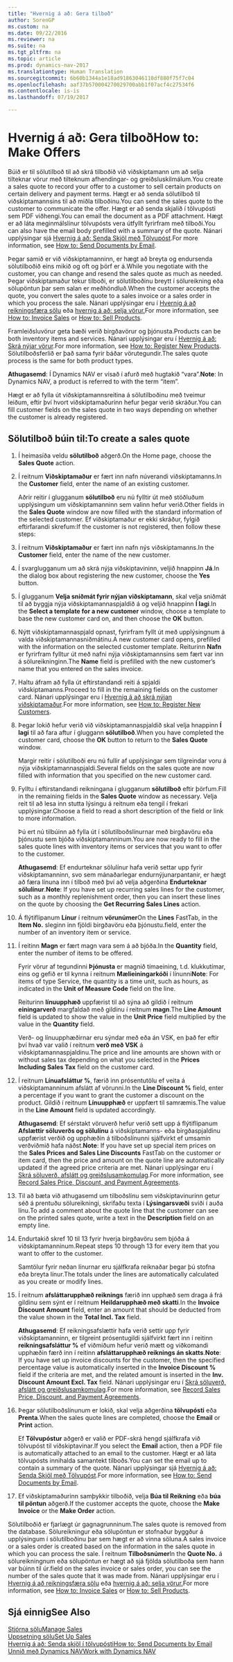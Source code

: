 ```yaml
---
title: "Hvernig á að: Gera tilboð"
author: SorenGP
ms.custom: na
ms.date: 09/22/2016
ms.reviewer: na
ms.suite: na
ms.tgt_pltfrm: na
ms.topic: article
ms.prod: dynamics-nav-2017
ms.translationtype: Human Translation
ms.sourcegitcommit: 6b60b1344a1e18ad91863046110df880f75f7c04
ms.openlocfilehash: aaf37b570004270029700abb1f07acf4c27534f6
ms.contentlocale: is-is
ms.lasthandoff: 07/19/2017

---
```


# <a name="how-to-make-offers"></a><span data-ttu-id="81640-102">Hvernig á að: Gera tilboð</span><span class="sxs-lookup"><span data-stu-id="81640-102">How to: Make Offers</span></span>
<span data-ttu-id="81640-103">Búið er til sölutilboð til að skrá tilboðið við viðskiptamann um að selja tilteknar vörur með tilteknum afhendingar- og greiðsluskilmálum.</span><span class="sxs-lookup"><span data-stu-id="81640-103">You create a sales quote to record your offer to a customer to sell certain products on certain delivery and payment terms.</span></span> <span data-ttu-id="81640-104">Hægt er að senda sölutilboð til viðskiptamannsins til að miðla tilboðinu.</span><span class="sxs-lookup"><span data-stu-id="81640-104">You can send the sales quote to the customer to communicate the offer.</span></span> <span data-ttu-id="81640-105">Hægt er að senda skjalið í tölvupósti sem PDF viðhengi.</span><span class="sxs-lookup"><span data-stu-id="81640-105">You can email the document as a PDF attachment.</span></span> <span data-ttu-id="81640-106">Hægt er að láta meginmálslínur tölvupósts vera útfyllt fyrirfram með tilboði.</span><span class="sxs-lookup"><span data-stu-id="81640-106">You can also have the email body prefilled with a summary of the quote.</span></span> <span data-ttu-id="81640-107">Nánari upplýsingar sjá [Hvernig á að: Senda Skjöl með Tölvupóst](ui-how-send-documents-email.md).</span><span class="sxs-lookup"><span data-stu-id="81640-107">For more information, see [How to: Send Documents by Email](ui-how-send-documents-email.md).</span></span>

<span data-ttu-id="81640-108">Þegar samið er við viðskiptamanninn, er hægt að breyta og endursenda sölutilboðið eins mikið og oft og þörf er á.</span><span class="sxs-lookup"><span data-stu-id="81640-108">While you negotiate with the customer, you can change and resend the sales quote as much as needed.</span></span> <span data-ttu-id="81640-109">Þegar viðskiptamaður tekur tilboði, er sölutilboðinu breytt í sölureikning eða sölupöntun þar sem salan er meðhöndluð.</span><span class="sxs-lookup"><span data-stu-id="81640-109">When the customer accepts the quote, you convert the sales quote to a sales invoice or a sales order in which you process the sale.</span></span> <span data-ttu-id="81640-110">Nánari upplýsingar eru í [Hvernig á að reikningsfæra sölu](sales-how-invoice-sales.md) eða [hvernig á að: selja vörur.](sales-how-sell-products.md)</span><span class="sxs-lookup"><span data-stu-id="81640-110">For more information, see [How to: Invoice Sales](sales-how-invoice-sales.md) or [How to: Sell Products](sales-how-sell-products.md).</span></span>

<span data-ttu-id="81640-111">Framleiðsluvörur geta bæði verið birgðavörur og þjónusta.</span><span class="sxs-lookup"><span data-stu-id="81640-111">Products can be both inventory items and services.</span></span> <span data-ttu-id="81640-112">Nánari upplýsingar eru í [Hvernig á að: Skrá nýjar vörur](inventory-how-register-new-products.md).</span><span class="sxs-lookup"><span data-stu-id="81640-112">For more information, see [How to: Register New Products](inventory-how-register-new-products.md).</span></span> <span data-ttu-id="81640-113">Sölutilboðsferlið er það sama fyrir báðar vörutegundir.</span><span class="sxs-lookup"><span data-stu-id="81640-113">The sales quote process is the same for both product types.</span></span>

<span data-ttu-id="81640-114">**Athugasemd**: Í Dynamics NAV er vísað í afurð með hugtakið “vara”.</span><span class="sxs-lookup"><span data-stu-id="81640-114">**Note**: In Dynamics NAV, a product is referred to with the term “item”.</span></span>

<span data-ttu-id="81640-115">Hægt er að fylla út viðskiptamannsreitina á sölutilboðinu með tveimur leiðum, eftir því hvort viðskiptamaðurinn hefur þegar verið skráður.</span><span class="sxs-lookup"><span data-stu-id="81640-115">You can fill customer fields on the sales quote in two ways depending on whether the customer is already registered.</span></span>

## <a name="to-create-a-sales-quote"></a><span data-ttu-id="81640-116">Sölutilboð búin til:</span><span class="sxs-lookup"><span data-stu-id="81640-116">To create a sales quote</span></span>
1. <span data-ttu-id="81640-117">Í heimasíða veldu **sölutilboð** aðgerð.</span><span class="sxs-lookup"><span data-stu-id="81640-117">On the Home page, choose the **Sales Quote** action.</span></span>  
2. <span data-ttu-id="81640-118">Í reitnum **Viðskiptamaður** er fært inn nafn núverandi viðskiptamanns.</span><span class="sxs-lookup"><span data-stu-id="81640-118">In the **Customer** field, enter the name of an existing customer.</span></span>

    <span data-ttu-id="81640-119">Aðrir reitir í glugganum **sölutilboð** eru nú fylltir út með stöðluðum upplýsingum um viðskiptamanninn sem valinn hefur verið.</span><span class="sxs-lookup"><span data-stu-id="81640-119">Other fields in the **Sales Quote** window are now filled with the standard information of the selected customer.</span></span> <span data-ttu-id="81640-120">Ef viðskiptamaður er ekki skráður, fylgið eftirfarandi skrefum:</span><span class="sxs-lookup"><span data-stu-id="81640-120">If the customer is not registered, then follow these steps:</span></span>

3. <span data-ttu-id="81640-121">Í reitnum **Viðskiptamaður** er fært inn nafn nýs viðskiptamanns.</span><span class="sxs-lookup"><span data-stu-id="81640-121">In the **Customer** field, enter the name of the new customer.</span></span>
4. <span data-ttu-id="81640-122">Í svarglugganum um að skrá nýja viðskiptavininn, veljið hnappinn **Já**.</span><span class="sxs-lookup"><span data-stu-id="81640-122">In the dialog box about registering the new customer, choose the **Yes** button.</span></span>
5. <span data-ttu-id="81640-123">Í glugganum **Velja sniðmát fyrir nýjan viðskiptamann**, skal velja sniðmát til að byggja nýja viðskiptamannaspjaldið á og veljið hnappinn **Í lagi**.</span><span class="sxs-lookup"><span data-stu-id="81640-123">In the **Select a template for a new customer** window, choose a template to base the new customer card on, and then choose the **OK** button.</span></span>
6. <span data-ttu-id="81640-124">Nýtt viðskiptamannaspjald opnast, fyrirfram fyllt út með upplýsingnum á valda viðskiptamannasniðmátinu.</span><span class="sxs-lookup"><span data-stu-id="81640-124">A new customer card opens, prefilled with the information on the selected customer template.</span></span> <span data-ttu-id="81640-125">Reiturinn **Nafn** er fyrirfram fylltur út með nafni nýja viðskiptamannsins sem fært var inn á sölureikninginn.</span><span class="sxs-lookup"><span data-stu-id="81640-125">The **Name** field is prefilled with the new customer’s name that you entered on the sales invoice.</span></span>
7. <span data-ttu-id="81640-126">Haltu áfram að fylla út eftirstandandi reiti á spjaldi viðskiptamanns.</span><span class="sxs-lookup"><span data-stu-id="81640-126">Proceed to fill in the remaining fields on the customer card.</span></span> <span data-ttu-id="81640-127">Nánari upplýsingar eru í [Hvernig á að skrá nýjan viðskiptamaður](sales-how-register-new-customers.md).</span><span class="sxs-lookup"><span data-stu-id="81640-127">For more information, see [How to: Register New Customers](sales-how-register-new-customers.md).</span></span>  
8. <span data-ttu-id="81640-128">Þegar lokið hefur verið við viðskiptamannaspjaldið skal velja hnappinn **Í lagi** til að fara aftur í gluggann **sölutilboð**.</span><span class="sxs-lookup"><span data-stu-id="81640-128">When you have completed the customer card, choose the **OK** button to return to the **Sales Quote** window.</span></span>

    <span data-ttu-id="81640-129">Margir reitir í sölutilboði eru nú fullir af upplýsingar sem tilgreindar voru á nýja viðskiptamannaspjaldi.</span><span class="sxs-lookup"><span data-stu-id="81640-129">Several fields on the sales quote are now filled with information that you specified on the new customer card.</span></span>
9. <span data-ttu-id="81640-130">Fylltu í eftirstandandi reikningana í glugganum **sölutilboð** eftir þörfum.</span><span class="sxs-lookup"><span data-stu-id="81640-130">Fill in the remaining fields in the **Sales Quote** window as necessary.</span></span> <span data-ttu-id="81640-131">Velja reit til að lesa inn stutta lýsingu á reitnum eða tengil í frekari upplýsingar.</span><span class="sxs-lookup"><span data-stu-id="81640-131">Choose a field to read a short description of the field or link to more information.</span></span>

    <span data-ttu-id="81640-132">Þú ert nú tilbúinn að fylla út í sölutilboðslínurnar með birgðavöru eða þjónustu sem bjóða viðskiptamanninum.</span><span class="sxs-lookup"><span data-stu-id="81640-132">You are now ready to fill in the sales quote lines with inventory items or services that you want to offer to the customer.</span></span>

    <span data-ttu-id="81640-133">**Athugasemd**: Ef endurteknar sölulínur hafa verið settar upp fyrir viðskiptamanninn, svo sem mánaðarlegar endurnýjunarpantanir, er hægt að færa línuna inn í tilboð með því að velja aðgerðina **Endurteknar sölulínur**.</span><span class="sxs-lookup"><span data-stu-id="81640-133">**Note**: If you have set up recurring sales lines for the customer, such as a monthly replenishment order, then you can insert these lines on the quote by choosing the **Get Recurring Sales Lines** action.</span></span>
10. <span data-ttu-id="81640-134">Á flýtiflipanum **Línur** í reitnum **vörunúmer**</span><span class="sxs-lookup"><span data-stu-id="81640-134">On the **Lines** FastTab, in the **Item No.**</span></span> <span data-ttu-id="81640-135">sleginn inn fjöldi birgðavöru eða þjónustu.</span><span class="sxs-lookup"><span data-stu-id="81640-135">field, enter the number of an inventory item or service.</span></span>
11. <span data-ttu-id="81640-136">Í reitinn **Magn** er fært magn vara sem á að bjóða.</span><span class="sxs-lookup"><span data-stu-id="81640-136">In the **Quantity** field, enter the number of items to be offered.</span></span>

    <span data-ttu-id="81640-137">Fyrir vörur af tegundinni **Þjónusta** er magnið tímaeining, t.d. klukkutímar, eins og gefið er til kynna í reitnum **Mælieiningarkóði** í línunni</span><span class="sxs-lookup"><span data-stu-id="81640-137">**Note**: For items of type Service, the quantity is a time unit, such as hours, as indicated in the **Unit of Measure Code** field on the line.</span></span>

    <span data-ttu-id="81640-138">Reiturinn **línuupphæð** uppfærist til að sýna að gildið í reitnum **einingarverð** margfaldað með gildinu í reitnum **magn**.</span><span class="sxs-lookup"><span data-stu-id="81640-138">The **Line Amount** field is updated to show the value in the **Unit Price** field multiplied by the value in the **Quantity** field.</span></span>

    <span data-ttu-id="81640-139">Verð- og línuupphæðirnar eru sýndar með eða án VSK, en það fer eftir því hvað var valið í reitnum **verð með VSK** á viðskiptamannaspjaldinu.</span><span class="sxs-lookup"><span data-stu-id="81640-139">The price and line amounts are shown with or without sales tax depending on what you selected in the **Prices Including Sales Tax** field on the customer card.</span></span>
12. <span data-ttu-id="81640-140">Í reitnum **Línuafsláttur %**, færið inn prósentutölu ef veita á viðskiptamanninum afslátt af vörunni.</span><span class="sxs-lookup"><span data-stu-id="81640-140">In the **Line Discount %** field, enter a percentage if you want to grant the customer a discount on the product.</span></span> <span data-ttu-id="81640-141">Gildið í reitnum **Línuupphæð** er uppfært til samræmis.</span><span class="sxs-lookup"><span data-stu-id="81640-141">The value in the **Line Amount** field is updated accordingly.</span></span>

    <span data-ttu-id="81640-142">**Athugasemd**: Ef sérstakt vöruverð hefur verið sett upp á flýtiflipanum **Afslættir söluverðs og sölulínu** á viðskiptamanns- eða birgðaspjaldinu uppfærist verðið og upphæðin á tilboðslínunni sjálfvirkt ef umsamin verðviðmið hafa náðst.</span><span class="sxs-lookup"><span data-stu-id="81640-142">**Note**: If you have set up special item prices on the **Sales Prices and Sales Line Discounts** FastTab on the customer or item card, then the price and amount on the quote line are automatically updated if the agreed price criteria are met.</span></span> <span data-ttu-id="81640-143">Nánari upplýsingar eru í [Skrá söluverð, afslátt og greiðslusamkomulag](sales-how-record-sales-price-discount-payment-agreements.md).</span><span class="sxs-lookup"><span data-stu-id="81640-143">For more information, see [Record Sales Price, Discount, and Payment Agreements](sales-how-record-sales-price-discount-payment-agreements.md).</span></span>
13. <span data-ttu-id="81640-144">Til að bæta við athugasemd um tilboðslínu sem viðskiptavinurinn getur séð á prentuðu sölureikningi, skrifaðu texta í **Lýsingarsvæði** sviði í auða línu.</span><span class="sxs-lookup"><span data-stu-id="81640-144">To add a comment about the quote line that the customer can see on the printed sales quote, write a text in the **Description** field on an empty line.</span></span>  
14. <span data-ttu-id="81640-145">Endurtakið skref 10 til 13 fyrir hverja birgðavöru sem bjóða á viðskiptamanninum.</span><span class="sxs-lookup"><span data-stu-id="81640-145">Repeat steps 10 through 13 for every item that you want to offer to the customer.</span></span>

    <span data-ttu-id="81640-146">Samtölur fyrir neðan línurnar eru sjálfkrafa reiknaðar þegar þú stofna eða breyta línur.</span><span class="sxs-lookup"><span data-stu-id="81640-146">The totals under the lines are automatically calculated as you create or modify lines.</span></span>
15. <span data-ttu-id="81640-147">Í reitnum **afsláttarupphæð reiknings** færið inn upphæð sem draga á frá gildinu sem sýnt er í reitnum **Heildarupphæð með skatti**.</span><span class="sxs-lookup"><span data-stu-id="81640-147">In the **Invoice Discount Amount** field, enter an amount that should be deducted from the value shown in the **Total Incl. Tax** field.</span></span>

    <span data-ttu-id="81640-148">**Athugasemd**: Ef reikningsafslættir hafa verið settir upp fyrir viðskiptamanninn, er tilgreint prósentugildi sjálfvirkt fært inn í reitinn **reikningsafsláttur %** ef viðmiðum hefur verið mætt og viðkomandi upphæðin færð inn í reitinn **afsláttarupphæð reiknings án skatts**.</span><span class="sxs-lookup"><span data-stu-id="81640-148">**Note**: If you have set up invoice discounts for the customer, then the specified percentage value is automatically inserted in the **Invoice Discount %** field if the criteria are met, and the related amount is inserted in the **Inv. Discount Amount Excl. Tax** field.</span></span> <span data-ttu-id="81640-149">Nánari upplýsingar eru í [Skrá söluverð, afslátt og greiðslusamkomulag](sales-how-record-sales-price-discount-payment-agreements.md).</span><span class="sxs-lookup"><span data-stu-id="81640-149">For more information, see [Record Sales Price, Discount, and Payment Agreements](sales-how-record-sales-price-discount-payment-agreements.md).</span></span>
16. <span data-ttu-id="81640-150">Þegar sölutilboðslínunum er lokið, skal velja aðgerðina **tölvupósti** eða **Prenta**.</span><span class="sxs-lookup"><span data-stu-id="81640-150">When the sales quote lines are completed, choose the **Email** or **Print** action.</span></span>

    <span data-ttu-id="81640-151">Ef **Tölvupóstur** aðgerð er valið er PDF-skrá hengd sjálfkrafa við tölvupóst til viðskiptavinar.</span><span class="sxs-lookup"><span data-stu-id="81640-151">If you select the **Email** action, then a PDF file is automatically attached to an email to the customer.</span></span> <span data-ttu-id="81640-152">Hægt er að láta tölvupósts innihalda samantekt tilboðs.</span><span class="sxs-lookup"><span data-stu-id="81640-152">You can set the email up to contain a summary of the quote.</span></span> <span data-ttu-id="81640-153">Nánari upplýsingar sjá [Hvernig á að: Senda Skjöl með Tölvupóst](ui-how-send-documents-email.md).</span><span class="sxs-lookup"><span data-stu-id="81640-153">For more information, see [How to: Send Documents by Email](ui-how-send-documents-email.md).</span></span>
17. <span data-ttu-id="81640-154">Ef viðskiptamaðurinn samþykkir tilboðið, velja **Búa til Reikning** eða **búa til pöntun** aðgerð.</span><span class="sxs-lookup"><span data-stu-id="81640-154">If the customer accepts the quote, choose the **Make Invoice** or the **Make Order** action.</span></span>

<span data-ttu-id="81640-155">Sölutilboðið er fjarlægt úr gagnagrunninum.</span><span class="sxs-lookup"><span data-stu-id="81640-155">The sales quote is removed from the database.</span></span> <span data-ttu-id="81640-156">Sölureikningur eða sölupöntun er stofnaður byggður á upplýsingum í sölutilboðinu þar sem hægt er að vinna söluna.</span><span class="sxs-lookup"><span data-stu-id="81640-156">A sales invoice or a sales order is created based on the information in the sales quote in which you can process the sale.</span></span> <span data-ttu-id="81640-157">Í reitnum **Tilboðsnúmer**</span><span class="sxs-lookup"><span data-stu-id="81640-157">In the **Quote No.**</span></span> <span data-ttu-id="81640-158">á sölureikningnum eða sölupöntun er hægt að sjá fjölda sölutilboða sem hann var búinn til úr.</span><span class="sxs-lookup"><span data-stu-id="81640-158">field on the sales invoice or sales order, you can see the number of the sales quote that it was made from.</span></span> <span data-ttu-id="81640-159">Nánari upplýsingar eru í [Hvernig á að reikningsfæra sölu](sales-how-invoice-sales.md) eða [hvernig á að: selja vörur.](sales-how-sell-products.md)</span><span class="sxs-lookup"><span data-stu-id="81640-159">For more information, see [How to: Invoice Sales](sales-how-invoice-sales.md) or [How to: Sell Products](sales-how-sell-products.md).</span></span>

## <a name="see-also"></a><span data-ttu-id="81640-160">Sjá einnig</span><span class="sxs-lookup"><span data-stu-id="81640-160">See Also</span></span>  
[<span data-ttu-id="81640-161">Stjórna sölu</span><span class="sxs-lookup"><span data-stu-id="81640-161">Manage Sales</span></span>](sales-manage-sales.md)  
[<span data-ttu-id="81640-162">Uppsetning sölu</span><span class="sxs-lookup"><span data-stu-id="81640-162">Set Up Sales</span></span>](sales-setup-sales.md)  
[<span data-ttu-id="81640-163">Hvernig á að: Senda skjöl í tölvupósti</span><span class="sxs-lookup"><span data-stu-id="81640-163">How to: Send Documents by Email</span></span>](ui-how-send-documents-email.md)  
[<span data-ttu-id="81640-164">Unnið með Dynamics NAV</span><span class="sxs-lookup"><span data-stu-id="81640-164">Work with Dynamics NAV</span></span>](ui-work-product.md)

